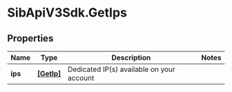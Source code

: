 # SibApiV3Sdk.GetIps

## Properties
Name | Type | Description | Notes
------------ | ------------- | ------------- | -------------
**ips** | [**[GetIp]**](GetIp.md) | Dedicated IP(s) available on your account | 


